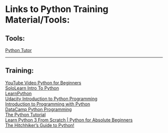 # Links to Python Training Material/Tools:

## Tools:

[Python Tutor](https://pythontutor.com/python-debugger.html#mode=edit)

---

## Training:

[YouTube Video Python for Beginners](https://www.youtube.com/playlist?list=PLlrxD0HtieHhS8VzuMCfQD4uJ9yne1mE6)
<br>
[SoloLearn Intro To Python](https://www.sololearn.com/learn/courses/python-introduction)
<br>
[LearnPython](https://www.learnpython.org/)
<br>
[Udacity Introduction to Python Programming](https://www.udacity.com/course/introduction-to-python--ud1110)
<br>
[Introduction to Programming with Python](https://alison.com/course/introduction-to-programming-with-python-revised)
<br>
[DataCamp Python Programming](https://www.datacamp.com/tracks/python-programming)
<br>
[The Python Tutorial](https://docs.python.org/3/tutorial/index.html)
<br>
[Learn Python 3 From Scratch | Python for Absolute Beginners](https://www.udemy.com/course/learn-python-3-from-scratch-python-for-absolute-beginners/)
<br>
[The Hitchhiker’s Guide to Python!](https://docs.python-guide.org/)
<br>
